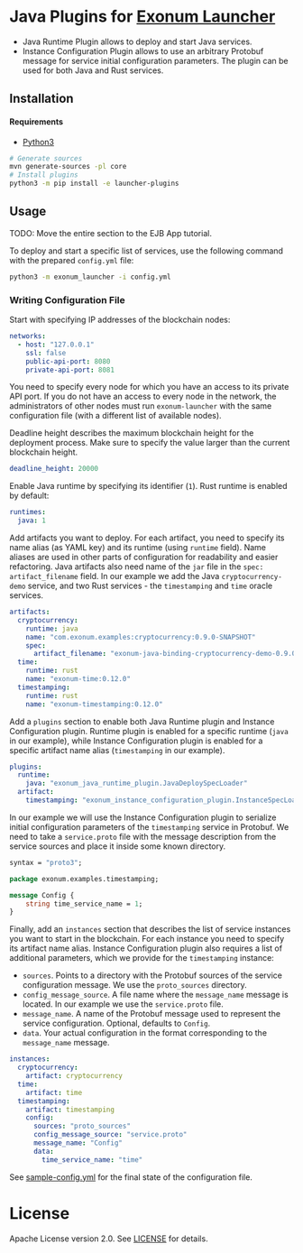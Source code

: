 # Java Plugins for [Exonum Launcher](https://github.com/exonum/exonum-launcher)

- Java Runtime Plugin allows to deploy and start Java services.
- Instance Configuration Plugin allows to use an arbitrary Protobuf message for service 
  initial configuration parameters. The plugin can be used for both Java and Rust services.

## Installation

#### Requirements

- [Python3](https://www.python.org/downloads/)

```bash
# Generate sources
mvn generate-sources -pl core
# Install plugins
python3 -m pip install -e launcher-plugins
```

## Usage

TODO: Move the entire section to the EJB App tutorial.

To deploy and start a specific list of services, use the following command with the
prepared `config.yml` file:

```bash
python3 -m exonum_launcher -i config.yml
```

### Writing Configuration File

Start with specifying IP addresses of the blockchain nodes:

```yaml
networks:
  - host: "127.0.0.1"
    ssl: false
    public-api-port: 8080
    private-api-port: 8081
```

You need to specify every node for which you have an access to its private API port. If you
do not have an access to every node in the network, the administrators of other nodes must
run `exonum-launcher` with the same configuration file (with a different list of available nodes).

Deadline height describes the maximum blockchain height for the deployment process. Make sure to
specify the value larger than the current blockchain height.

```yaml
deadline_height: 20000
```

Enable Java runtime by specifying its identifier (`1`). Rust runtime is enabled by default:

```yaml
runtimes:
  java: 1
```

Add artifacts you want to deploy. For each artifact, you need to specify its name alias
(as YAML key) and its runtime (using `runtime` field). Name aliases are used in other parts
of configuration for readability and easier refactoring. Java artifacts also need name of the
`jar` file in the `spec: artifact_filename` field. In our example we add the Java
`cryptocurrency-demo` service, and two Rust services - the `timestamping` and `time` oracle services.

```yaml
artifacts:
  cryptocurrency:
    runtime: java
    name: "com.exonum.examples:cryptocurrency:0.9.0-SNAPSHOT"
    spec:
      artifact_filename: "exonum-java-binding-cryptocurrency-demo-0.9.0-SNAPSHOT-artifact.jar"
  time:
    runtime: rust
    name: "exonum-time:0.12.0"
  timestamping:
    runtime: rust
    name: "exonum-timestamping:0.12.0"
```

Add a `plugins` section to enable both Java Runtime plugin and Instance Configuration plugin.
Runtime plugin is enabled for a specific runtime (`java` in our example), while Instance
Configuration plugin is enabled for a specific artifact name alias (`timestamping` in our example).

```yaml
plugins:
  runtime:
    java: "exonum_java_runtime_plugin.JavaDeploySpecLoader"
  artifact:
    timestamping: "exonum_instance_configuration_plugin.InstanceSpecLoader"
```

In our example we will use the Instance Configuration plugin to serialize initial configuration parameters of
the `timestamping` service in Protobuf. We need to take a `service.proto` file with the message
description from the service sources and place it inside some known directory.

  ```proto
  syntax = "proto3";
  
  package exonum.examples.timestamping;
  
  message Config {
      string time_service_name = 1;
  }
  ```

Finally, add an `instances` section that describes the list of service instances you want to
start in the blockchain. For each instance you need to specify its artifact name alias.
Instance Configuration plugin also requires a list of additional parameters, which we
provide for the `timestamping` instance:

- `sources`. Points to a directory with the Protobuf sources of the service configuration 
message. We use the `proto_sources` directory.
- `config_message_source`. A file name where the `message_name` message 
is located. In our example we use the `service.proto` file.
- `message_name`. A name of the Protobuf message used to represent the service configuration.
  Optional, defaults to `Config`.
- `data`. Your actual configuration in the format corresponding to the `message_name` message.

```yaml
instances:
  cryptocurrency:
    artifact: cryptocurrency
  time:
    artifact: time
  timestamping:
    artifact: timestamping
    config:
      sources: "proto_sources"
      config_message_source: "service.proto"
      message_name: "Config"
      data:
        time_service_name: "time"
```

See [sample-config.yml](sample-config.yml) for the final state of the configuration file.

# License

Apache License version 2.0. See [LICENSE](LICENSE) for details.
